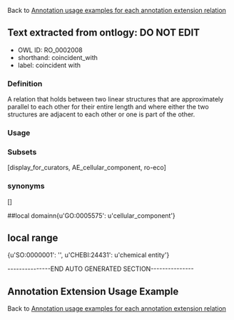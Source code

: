 Back to [Annotation usage examples for each annotation extension relation](http://wiki.geneontology.org/index.php/Annotation_usage_examples_for_each_annotation_extension_relation)

## Text extracted from ontlogy: DO NOT EDIT
* OWL ID: RO_0002008
* shorthand: coincident_with
* label: coincident with

### Definition
A relation that holds between two linear structures that are approximately parallel to each other for their entire length and where either the two structures are adjacent to each other or one is part of the other.

### Usage


### Subsets
[display_for_curators, AE_cellular_component, ro-eco]

### synonyms
[]

##local domainn{u'GO:0005575': u'cellular_component'}

## local range
{u'SO:0000001': '', u'CHEBI:24431': u'chemical entity'}

---------------END AUTO GENERATED SECTION---------------


Annotation Extension Usage Example
----------------------------------

Back to [Annotation usage examples for each annotation extension relation](http://wiki.geneontology.org/index.php/Annotation_usage_examples_for_each_annotation_extension_relation)
